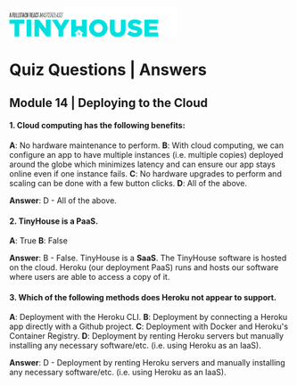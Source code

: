 <img src="../../../images/tinyhouse-logo.png" width="60%"/>

# Quiz Questions | Answers

## Module 14 | Deploying to the Cloud

#### 1. Cloud computing has the following benefits:

**A**: No hardware maintenance to perform.
**B**: With cloud computing, we can configure an app to have multiple instances (i.e. multiple copies) deployed around the globe which minimizes latency and can ensure our app stays online even if one instance fails.
**C**: No hardware upgrades to perform and scaling can be done with a few button clicks.
**D**: All of the above.

**Answer**: D - All of the above.

#### 2. TinyHouse is a PaaS.

**A**: True
**B**: False

**Answer**: B - False. TinyHouse is a **SaaS**. The TinyHouse software is hosted on the cloud. Heroku (our deployment PaaS) runs and hosts our software where users are able to access a copy of it.

#### 3. Which of the following methods does Heroku not appear to support.

**A**: Deployment with the Heroku CLI.
**B**: Deployment by connecting a Heroku app directly with a Github project.
**C**: Deployment with Docker and Heroku's Container Registry.
**D**: Deployment by renting Heroku servers but manually installing any necessary software/etc. (i.e. using Heroku as an IaaS).

**Answer**: D - Deployment by renting Heroku servers and manually installing any necessary software/etc. (i.e. using Heroku as an IaaS).
